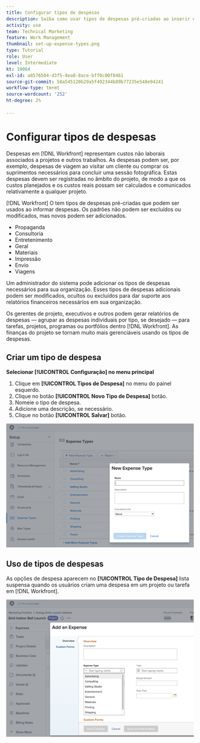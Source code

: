 ```yaml
---
title: Configurar tipos de despesas
description: Saiba como usar tipos de despesas pré-criadas ao inserir despesas e como criar novos tipos de despesas.
activity: use
team: Technical Marketing
feature: Work Management
thumbnail: set-up-expense-types.png
type: Tutorial
role: User
level: Intermediate
kt: 10064
exl-id: a8576504-d3f5-4ea0-8ace-bff0c00f8461
source-git-commit: 58a545120b29a5f492344b89b77235e548e94241
workflow-type: tm+mt
source-wordcount: '252'
ht-degree: 2%

---
```


# Configurar tipos de despesas

Despesas em [!DNL Workfront] representam custos não laborais associados a projetos e outros trabalhos. As despesas podem ser, por exemplo, despesas de viagem ao visitar um cliente ou comprar os suprimentos necessários para concluir uma sessão fotográfica. Estas despesas devem ser registradas no âmbito do projeto, de modo a que os custos planejados e os custos reais possam ser calculados e comunicados relativamente a qualquer projeto.

[!DNL Workfront] O tem tipos de despesas pré-criadas que podem ser usados ao informar despesas. Os padrões não podem ser excluídos ou modificados, mas novos podem ser adicionados.

* Propaganda
* Consultoria
* Entretenimento
* Geral
* Materiais
* Impressão
* Envio
* Viagens

Um administrador do sistema pode adicionar os tipos de despesas necessários para sua organização. Esses tipos de despesas adicionais podem ser modificados, ocultos ou excluídos para dar suporte aos relatórios financeiros necessários em sua organização.

Os gerentes de projeto, executivos e outros podem gerar relatórios de despesas — agrupar as despesas individuais por tipo, se desejado — para tarefas, projetos, programas ou portfólios dentro [!DNL Workfront]. As finanças do projeto se tornam muito mais gerenciáveis usando os tipos de despesas.

## Criar um tipo de despesa

**Selecionar [!UICONTROL Configuração] no menu principal**

1. Clique em **[!UICONTROL Tipos de Despesa]** no menu do painel esquerdo.
1. Clique no botão **[!UICONTROL Novo Tipo de Despesa]** botão.
1. Nomeie o tipo de despesa.
1. Adicione uma descrição, se necessário.
1. Clique no botão **[!UICONTROL Salvar]** botão.

![Uma imagem da criação de um novo [!UICONTROL Tipo de Despesa]](assets/setting-up-finances-6.png)

## Uso de tipos de despesas

As opções de despesa aparecem no **[!UICONTROL Tipo de Despesa]** lista suspensa quando os usuários criam uma despesa em um projeto ou tarefa em [!DNL Workfront].

![Uma imagem para adicionar uma nova despesa](assets/setting-up-finances-7.png)
